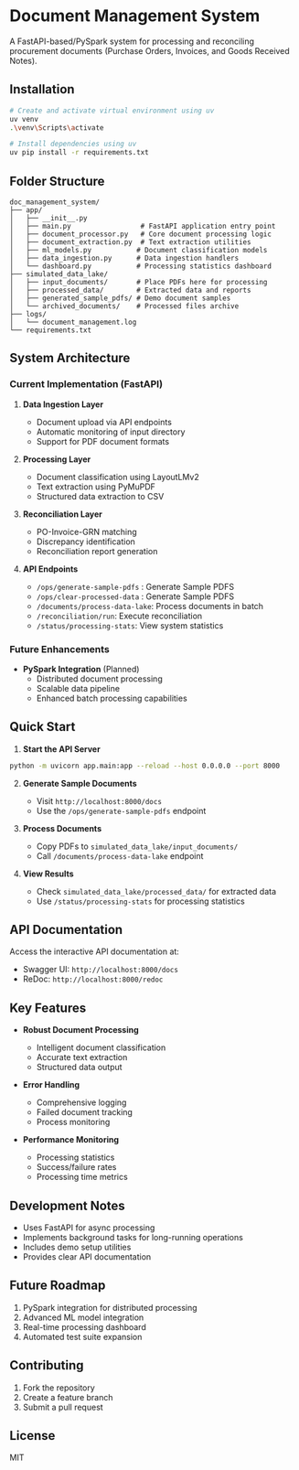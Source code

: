 # Document Management System

A FastAPI-based/PySpark system for processing and reconciling procurement documents (Purchase Orders, Invoices, and Goods Received Notes).

## Installation

```bash
# Create and activate virtual environment using uv
uv venv
.\venv\Scripts\activate

# Install dependencies using uv
uv pip install -r requirements.txt
```

## Folder Structure

```
doc_management_system/
├── app/
│   ├── __init__.py
│   ├── main.py                 # FastAPI application entry point
│   ├── document_processor.py   # Core document processing logic
│   ├── document_extraction.py  # Text extraction utilities
│   ├── ml_models.py           # Document classification models
│   ├── data_ingestion.py      # Data ingestion handlers
│   └── dashboard.py           # Processing statistics dashboard
├── simulated_data_lake/
│   ├── input_documents/       # Place PDFs here for processing
│   ├── processed_data/        # Extracted data and reports
│   ├── generated_sample_pdfs/ # Demo document samples
│   └── archived_documents/    # Processed files archive
├── logs/
│   └── document_management.log
└── requirements.txt
```

## System Architecture

### Current Implementation (FastAPI)

1. **Data Ingestion Layer**
   - Document upload via API endpoints
   - Automatic monitoring of input directory
   - Support for PDF document formats

2. **Processing Layer**
   - Document classification using LayoutLMv2
   - Text extraction using PyMuPDF
   - Structured data extraction to CSV

3. **Reconciliation Layer**
   - PO-Invoice-GRN matching
   - Discrepancy identification
   - Reconciliation report generation

4. **API Endpoints**
   - `/ops/generate-sample-pdfs` : Generate Sample PDFS
   - `/ops/clear-processed-data` : Generate Sample PDFS
   - `/documents/process-data-lake`: Process documents in batch
   - `/reconciliation/run`: Execute reconciliation
   - `/status/processing-stats`: View system statistics

### Future Enhancements

- **PySpark Integration** (Planned)
  - Distributed document processing
  - Scalable data pipeline
  - Enhanced batch processing capabilities

## Quick Start

1. **Start the API Server**
```bash
python -m uvicorn app.main:app --reload --host 0.0.0.0 --port 8000
```

2. **Generate Sample Documents**
   - Visit `http://localhost:8000/docs`
   - Use the `/ops/generate-sample-pdfs` endpoint

3. **Process Documents**
   - Copy PDFs to `simulated_data_lake/input_documents/`
   - Call `/documents/process-data-lake` endpoint

4. **View Results**
   - Check `simulated_data_lake/processed_data/` for extracted data
   - Use `/status/processing-stats` for processing statistics

## API Documentation

Access the interactive API documentation at:
- Swagger UI: `http://localhost:8000/docs`
- ReDoc: `http://localhost:8000/redoc`

## Key Features

- **Robust Document Processing**
  - Intelligent document classification
  - Accurate text extraction
  - Structured data output

- **Error Handling**
  - Comprehensive logging
  - Failed document tracking
  - Process monitoring

- **Performance Monitoring**
  - Processing statistics
  - Success/failure rates
  - Processing time metrics

## Development Notes

- Uses FastAPI for async processing
- Implements background tasks for long-running operations
- Includes demo setup utilities
- Provides clear API documentation

## Future Roadmap

1. PySpark integration for distributed processing
2. Advanced ML model integration
3. Real-time processing dashboard
4. Automated test suite expansion

## Contributing

1. Fork the repository
2. Create a feature branch
3. Submit a pull request

## License

MIT